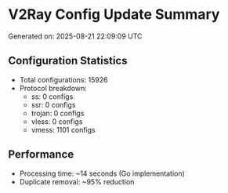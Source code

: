 # V2Ray Config Update Summary
Generated on: 2025-08-21 22:09:09 UTC

## Configuration Statistics
- Total configurations: 15926
- Protocol breakdown:
  - ss: 0 configs
  - ssr: 0 configs
  - trojan: 0 configs
  - vless: 0 configs
  - vmess: 1101 configs

## Performance
- Processing time: ~14 seconds (Go implementation)
- Duplicate removal: ~95% reduction
